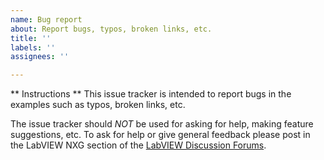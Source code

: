 ```yaml
---
name: Bug report
about: Report bugs, typos, broken links, etc.
title: ''
labels: ''
assignees: ''

---
```


** Instructions **
This issue tracker is intended to report bugs in the examples such as typos, broken links, etc.

The issue tracker should *NOT* be used for asking for help, making feature suggestions, etc. To ask for help or give general feedback please post in the LabVIEW NXG section of the [LabVIEW Discussion Forums](https://forums.ni.com/t5/LabVIEW/bd-p/170).
